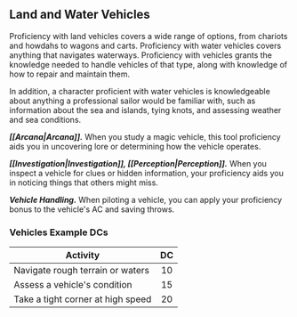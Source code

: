 ## Land and Water Vehicles
Proficiency with land vehicles covers a wide range of options, from chariots and howdahs to wagons and carts. Proficiency with water vehicles covers anything that navigates waterways. Proficiency with vehicles grants the knowledge needed to handle vehicles of that type, along with knowledge of how to repair and maintain them.

In addition, a character proficient with water vehicles is knowledgeable about anything a professional sailor would be familiar with, such as information about the sea and islands, tying knots, and assessing weather and sea conditions.

***[[Arcana|Arcana]].*** When you study a magic vehicle, this tool proficiency aids you in uncovering lore or determining how the vehicle operates.

***[[Investigation|Investigation]], [[Perception|Perception]].*** When you inspect a vehicle for clues or hidden information, your proficiency aids you in noticing things that others might miss.

***Vehicle Handling.*** When piloting a vehicle, you can apply your proficiency bonus to the vehicle's AC and saving throws.

### Vehicles Example DCs
| Activity | DC |
|---|:---:|
| Navigate rough terrain or waters | 10 |
| Assess a vehicle's condition | 15 |
| Take a tight corner at high speed | 20 |